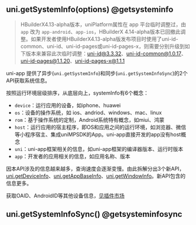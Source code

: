 ## uni.getSystemInfo(options) @getsysteminfo

> HBuilderX4.13-alpha版本，uniPlatform属性在 app 平台临时调整过，由 `app` 改为 `app-android`、`app-ios`，HBuilderX 4.14-alpha版本已回撤此调整。如果开发者使用HBuilderX4.13-alpha版发布项目时使用了uni-id-common、uni-id、uni-id-pages或uni-id-pages-x，则需要分别升级到如下版本来兼容此次临时调整：uni-id@3.3.32、uni-id-common@1.0.17、uni-id-pages@1.1.20、uni-id-pages-x@1.1.1

<!-- UTSAPIJSON.getSystemInfo.description -->

uni-app 提供了异步(`uni.getSystemInfo`)和同步(`uni.getSystemInfoSync`)的2个API获取系统信息。

按照运行环境层级排序，从底层向上，systemInfo有6个概念：
- `device`：运行应用的设备，如iphone、huawei
- `os`：设备的操作系统，如 ios、andriod、windows、mac、linux
- `rom`：基于操作系统的定制，Android系统特有概念，如miui、鸿蒙
- `host`：运行应用的宿主程序，即OS和应用之间的运行环境，如浏览器、微信等小程序宿主、集成uniMPSDK的App。uni-app直接开发的app没有host概念
- `uni`：uni-app框架相关的信息，如uni-app框架的编译器版本、运行时版本
- `app`：开发者的应用相关的信息，如应用名称、版本

因本API涉及的信息越来越多，查询速度会逐渐变慢。由此拆解分出3个新API，[uni.getDeviceInfo](get-device-info.md)、[uni.getAppBaseInfo](get-app-base-info.md)、[uni.getWindowInfo](get-window-info.md)。新API包含的信息更多。

<!-- UTSAPIJSON.getSystemInfo.param -->

<!-- UTSAPIJSON.getSystemInfo.returnValue -->

获取OAID、AndroidID等其他设备信息，[见插件市场](https://ext.dcloud.net.cn/search?q=oaid&orderBy=Relevance&uni-appx=1)

<!-- UTSAPIJSON.getSystemInfo.example -->

<!-- UTSAPIJSON.getSystemInfo.compatibility -->

<!-- UTSAPIJSON.getSystemInfo.tutorial -->

## uni.getSystemInfoSync() @getsysteminfosync

<!-- UTSAPIJSON.getSystemInfoSync.description -->

<!-- UTSAPIJSON.getSystemInfoSync.param -->

<!-- UTSAPIJSON.getSystemInfoSync.returnValue -->

<!-- UTSAPIJSON.getSystemInfoSync.example -->

<!-- UTSAPIJSON.getSystemInfoSync.compatibility -->

<!-- UTSAPIJSON.getSystemInfoSync.tutorial -->

<!-- UTSAPIJSON.get-system-info.example -->

<!-- UTSAPIJSON.general_type.name -->

<!-- UTSAPIJSON.general_type.param -->
